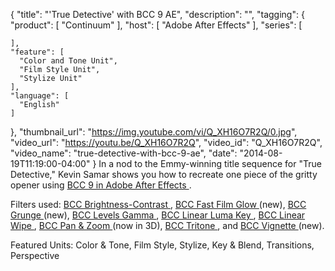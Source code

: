 {
  "title": "'True Detective' with BCC 9 AE",
  "description": "",
  "tagging": {
    "product": [
      "Continuum"
    ],
    "host": [
      "Adobe After Effects"
    ],
    "series": [

    ],
    "feature": [
      "Color and Tone Unit",
      "Film Style Unit",
      "Stylize Unit"
    ],
    "language": [
      "English"
    ]
  },
  "thumbnail_url": "https://img.youtube.com/vi/Q_XH16O7R2Q/0.jpg",
  "video_url": "https://youtu.be/Q_XH16O7R2Q",
  "video_id": "Q_XH16O7R2Q",
  "video_name": "true-detective-with-bcc-9-ae",
  "date": "2014-08-19T11:19:00-04:00"
}
In a nod to the Emmy-winning title sequence for "True Detective," Kevin Samar shows you how to recreate one piece of the gritty opener using [ BCC 9 in Adobe After Effects ](/products/continuum/) .

Filters used: [ BCC Brightness-Contrast ](/products/continuum-units/color-and-tone/) , [ BCC Fast Film Glow ](/products/continuum-units/film-style/) (new), [ BCC Grunge ](/products/continuum-units/stylize/) (new), [ BCC Levels Gamma ](/products/continuum-units/color-and-tone/) , [ BCC Linear Luma Key ](/products/continuum-units/key-and-blend/) , [ BCC Linear Wipe ](/products/continuum-units/transitions/) , [ BCC Pan &amp; Zoom ](/products/continuum-units/perspective/) (now in 3D), [ BCC Tritone ](/products/continuum-units/color-and-tone/) , and [ BCC Vignette ](/products/continuum-units/film-style/) (new).

Featured Units: Color &amp; Tone, Film Style, Stylize, Key &amp; Blend,
Transitions, Perspective
